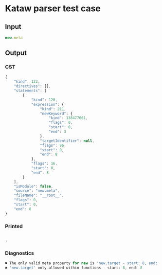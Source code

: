 # Kataw parser test case

## Input

`````js
new.meta
`````

## Output

### CST

```javascript
{
    "kind": 122,
    "directives": [],
    "statements": [
        {
            "kind": 120,
            "expression": {
                "kind": 211,
                "newKeyword": {
                    "kind": 138477661,
                    "flags": 0,
                    "start": 0,
                    "end": 3
                },
                "targetIdentifier": null,
                "flags": 96,
                "start": 0,
                "end": 8
            },
            "flags": 16,
            "start": 0,
            "end": 8
        }
    ],
    "isModule": false,
    "source": "new.meta",
    "fileName": "__root__",
    "flags": 0,
    "start": 0,
    "end": 8
}
```

### Printed

```javascript

;
```

### Diagnostics

```javascript
✖ The only valid meta property for new is 'new.target - start: 8, end: 8
✖ 'new.target' only allowed within functions - start: 8, end: 8

```

